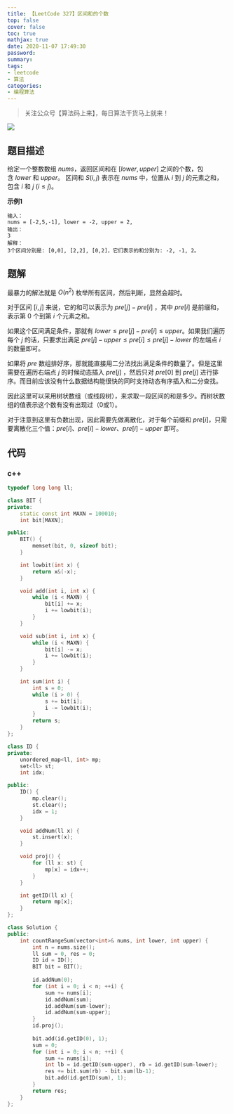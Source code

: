 ```yaml
---
title: 【LeetCode 327】区间和的个数
top: false
cover: false
toc: true
mathjax: true
date: 2020-11-07 17:49:30
password:
summary:
tags:
- leetcode
- 算法
categories:
- 编程算法
---
```


> 关注公众号【算法码上来】，每日算法干货马上就来！

![](/medias/contact.jpg)

## 题目描述
给定一个整数数组 $nums$，返回区间和在 $[lower, upper]$ 之间的个数，包含 $lower$ 和 $upper$。
区间和 $S(i, j)$ 表示在 $nums$ 中，位置从 $i$ 到 $j$ 的元素之和，包含 $i$ 和 $j$ $(i \le j)$。

**示例1**
```text
输入：
nums = [-2,5,-1], lower = -2, upper = 2,
输出：
3
解释：
3个区间分别是: [0,0], [2,2], [0,2]，它们表示的和分别为: -2, -1, 2。
```

## 题解
最暴力的解法就是 $O(n^2)$ 枚举所有区间，然后判断，显然会超时。

对于区间 $[i, j]$ 来说，它的和可以表示为 $pre[j] - pre[i]$ ，其中 $pre[i]$ 是前缀和，表示第 $0$ 个到第 $i$ 个元素之和。

如果这个区间满足条件，那就有 $lower \le pre[j] - pre[i] \le upper$。如果我们遍历每个 $j$ 的话，只要求出满足 $pre[j] - upper \le pre[i] \le pre[j] - lower$ 的左端点 $i$ 的数量即可。

如果将 $pre$ 数组排好序，那就能直接用二分法找出满足条件的数量了。但是这里需要在遍历右端点 $j$ 的时候动态插入 $pre[j]$ ，然后只对 $pre[0]$ 到 $pre[j]$ 进行排序。而目前应该没有什么数据结构能很快的同时支持动态有序插入和二分查找。

因此这里可以采用树状数组（或线段树），来求取一段区间的和是多少。而树状数组的值表示这个数有没有出现过（0或1）。

对于注意到这里有负数出现，因此需要先做离散化，对于每个前缀和 $pre[i]$，只需要离散化三个值：$pre[i]$、$pre[i]-lower$、$pre[i]-upper$ 即可。

## 代码
### c++
```cpp
typedef long long ll;

class BIT {
private:
    static const int MAXN = 100010;
    int bit[MAXN];

public:
    BIT() {
        memset(bit, 0, sizeof bit);
    }

    int lowbit(int x) {
        return x&(-x);
    }

    void add(int i, int x) {
        while (i < MAXN) {
            bit[i] += x;
            i += lowbit(i);
        }
    }

    void sub(int i, int x) {
        while (i < MAXN) {
            bit[i] -= x;
            i += lowbit(i);
        }
    }

    int sum(int i) {
        int s = 0;
        while (i > 0) {
            s += bit[i];
            i -= lowbit(i);
        }
        return s;
    }
};

class ID {
private:
    unordered_map<ll, int> mp;
    set<ll> st;
    int idx;

public:
    ID() {
        mp.clear();
        st.clear();
        idx = 1;
    }

    void addNum(ll x) {
        st.insert(x);
    }

    void proj() {
        for (ll x: st) {
            mp[x] = idx++;
        }
    }

    int getID(ll x) {
        return mp[x];
    }
};

class Solution {
public:
    int countRangeSum(vector<int>& nums, int lower, int upper) {
        int n = nums.size();
        ll sum = 0, res = 0;
        ID id = ID();
        BIT bit = BIT();
        
        id.addNum(0);
        for (int i = 0; i < n; ++i) {
            sum += nums[i];
            id.addNum(sum);
            id.addNum(sum-lower);
            id.addNum(sum-upper);
        }
        id.proj();
        
        bit.add(id.getID(0), 1);
        sum = 0;
        for (int i = 0; i < n; ++i) {
            sum += nums[i];
            int lb = id.getID(sum-upper), rb = id.getID(sum-lower);
            res += bit.sum(rb) - bit.sum(lb-1);
            bit.add(id.getID(sum), 1);
        }
        return res;
    }
};
```
